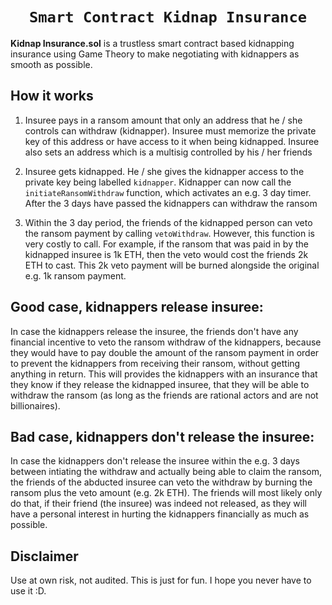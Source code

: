 <h1 align=center><code>Smart Contract Kidnap Insurance</code></h1>

**Kidnap Insurance.sol** is a trustless smart contract based kidnapping insurance using Game Theory to make negotiating with kidnappers as smooth as possible.

## How it works

1. Insuree pays in a ransom amount that only an address that he / she controls can withdraw (kidnapper). Insuree must memorize the private key of this address or have access to it when being kidnapped. Insuree also sets an address which is a multisig controlled by his / her friends

2. Insuree gets kidnapped. He / she gives the kidnapper access to the private key being labelled `kidnapper`. Kidnapper can now call the `initiateRansomWithdraw` function, which activates an e.g. 3 day timer. After the 3 days have passed the kidnappers can withdraw the ransom

3. Within the 3 day period, the friends of the kidnapped person can veto the ransom payment by calling `vetoWithdraw`. However, this function is very costly to call. For example, if the ransom that was paid in by the kidnapped insuree is 1k ETH, then the veto would cost the friends 2k ETH to cast. This 2k veto payment will be burned alongside the original e.g. 1k ransom payment.

## Good case, kidnappers release insuree:

In case the kidnappers release the insuree, the friends don't have any financial incentive to veto the ransom withdraw of the kidnappers, because they would have to pay double the amount of the ransom payment in order to prevent the kidnappers from receiving their ransom, without getting anything in return. This will provides the kidnappers with an insurance that they know if they release the kidnapped insuree, that they will be able to withdraw the ransom (as long as the friends are rational actors and are not billionaires).

## Bad case, kidnappers don't release the insuree:

In case the kidnappers don't release the insuree within the e.g. 3 days between intiating the withdraw and actually being able to claim the ransom, the friends of the abducted insuree can veto the withdraw by burning the ransom plus the veto amount (e.g. 2k ETH). The friends will most likely only do that, if their friend (the insuree) was indeed not released, as they will have a personal interest in hurting the kidnappers financially as much as possible.

## Disclaimer

Use at own risk, not audited. This is just for fun. I hope you never have to use it :D.